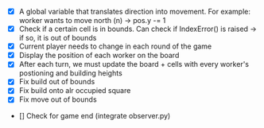 - [x] A global variable that translates direction into movement. For example: worker wants to move north (n) -> pos.y -= 1
- [x] Check if a certain cell is in bounds. Can check if IndexError() is raised -> if so, it is out of bounds
- [x] Current player needs to change in each round of the game
- [x] Display the position of each worker on the board
- [x] After each turn, we must update the board + cells with every worker's postioning and building heights
- [x] Fix build out of bounds
- [x] Fix build onto alr occupied square
- [x] Fix move out of bounds
- [] Check for game end (integrate observer.py)